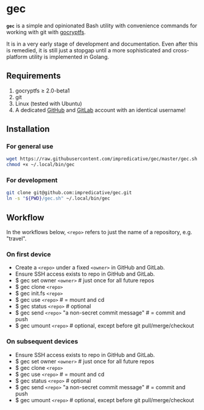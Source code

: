 # gec

**`gec`** is a simple and opinionated Bash utility with convenience commands for working with git with [gocryptfs](https://github.com/rfjakob/gocryptfs).

It is in a very early stage of development and documentation.
Even after this is remedied, it is still just a stopgap until a more sophisticated and cross-platform utility is implemented in Golang.

## Requirements
1. gocryptfs ≥ 2.0-beta1
1. git
1. Linux (tested with Ubuntu)
1. A dedicated [GitHub](https://github.com/) and [GitLab](https://gitlab.com/) account with an identical username!

## Installation
### For general use
```bash
wget https://raw.githubusercontent.com/impredicative/gec/master/gec.sh -O ~/.local/bin/gec
chmod +x ~/.local/bin/gec
```
### For development
```bash
git clone git@github.com:impredicative/gec.git
ln -s "${PWD}/gec.sh" ~/.local/bin/gec
```

## Workflow
In the workflows below, `<repo>` refers to just the name of a repository, e.g. "travel".

### On first device
* Create a `<repo>` under a fixed `<owner>` in GitHub and GitLab.
* Ensure SSH access exists to repo in GitHub and GitLab.
* $ gec set owner `<owner>`  # just once for all future repos
* $ gec clone `<repo>`
* $ gec init.fs `<repo>`
* $ gec use `<repo>`  # = mount and cd
* $ gec status `<repo>`  # optional
* $ gec send `<repo>` "a non-secret commit message"  # = commit and push
* $ gec umount `<repo>`  # optional, except before git pull/merge/checkout

### On subsequent devices
* Ensure SSH access exists to repo in GitHub and GitLab.
* $ gec set owner `<owner>`  # just once for all future repos
* $ gec clone `<repo>`
* $ gec use `<repo>`  # = mount and cd
* $ gec status `<repo>`  # optional
* $ gec send `<repo>` "a non-secret commit message"  # = commit and push
* $ gec umount `<repo>`  # optional, except before git pull/merge/checkout
